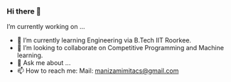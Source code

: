 ### Hi there 👋

<!--
**acoustic-reaper/acoustic-reaper** is a ✨ _special_ ✨ repository because its `README.md` (this file) appears on your GitHub profile.

Here are some ideas to get you started:

- 🔭 I’m currently working on ...
- 🌱 I’m currently learning ...
- 👯 I’m looking to collaborate on ...
- 🤔 I’m looking for help with ...
- 💬 Ask me about ...
- 📫 How to reach me: ...
- 😄 Pronouns: ...
- ⚡ Fun fact: ...
-->I’m currently working on ...
- 🌱 I’m currently learning Engineering via B.Tech IIT Roorkee.
- 👯 I’m looking to collaborate on Competitive Programming and Machine learning.
- 💬 Ask me about ...
- 📫 How to reach me: Mail: manizamimitacs@gmail.com
